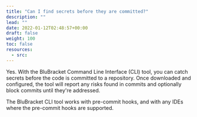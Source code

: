 ```yaml
---
title: "Can I find secrets before they are committed?"
description: ""
lead: ""
date: 2022-01-12T02:48:57+00:00
draft: false
weight: 100
toc: false
resources:
  - src:
---
```


Yes. With the BluBracket Command Line Interface (CLI) tool, you can catch secrets before the code is committed to a repository. Once downloaded and configured, the tool will report any risks found in commits and optionally block commits until they're addressed.

The BluBracket CLI tool works with pre-commit hooks, and with any IDEs where the pre-commit hooks are supported.
